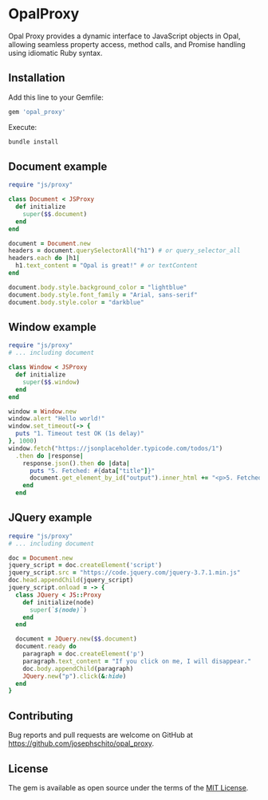 # OpalProxy

Opal Proxy provides a dynamic interface to JavaScript objects in Opal,
allowing seamless property access, method calls, and Promise handling using idiomatic Ruby syntax.

## Installation

Add this line to your Gemfile:

```ruby
gem 'opal_proxy'
```

Execute:

```bash
bundle install
```


## Document example

```ruby
require "js/proxy"

class Document < JSProxy
  def initialize
    super($$.document)
  end
end

document = Document.new
headers = document.querySelectorAll("h1") # or query_selector_all
headers.each do |h1|
  h1.text_content = "Opal is great!" # or textContent
end

document.body.style.background_color = "lightblue"
document.body.style.font_family = "Arial, sans-serif"
document.body.style.color = "darkblue"
```

## Window example

```ruby
require "js/proxy"
# ... including document

class Window < JSProxy
  def initialize
    super($$.window)
  end
end

window = Window.new
window.alert "Hello world!"
window.set_timeout(-> {
  puts "1. Timeout test OK (1s delay)"
}, 1000)
window.fetch("https://jsonplaceholder.typicode.com/todos/1")
  .then do |response|
    response.json().then do |data|
      puts "5. Fetched: #{data["title"]}"
      document.get_element_by_id("output").inner_html += "<p>5. Fetched: #{data["title"]}</p>"
    end
  end
```

## JQuery example

```ruby
require "js/proxy"
# ... including document

doc = Document.new
jquery_script = doc.createElement('script')
jquery_script.src = "https://code.jquery.com/jquery-3.7.1.min.js"
doc.head.appendChild(jquery_script)
jquery_script.onload = -> {
  class JQuery < JS::Proxy
    def initialize(node)
      super(`$(node)`)
    end
  end

  document = JQuery.new($$.document)
  document.ready do
    paragraph = doc.createElement('p')
    paragraph.text_content = "If you click on me, I will disappear."
    doc.body.appendChild(paragraph)
    JQuery.new("p").click(&:hide)
  end
}
```

## Contributing

Bug reports and pull requests are welcome on GitHub at https://github.com/josephschito/opal_proxy.

## License

The gem is available as open source under the terms of the [MIT License](https://opensource.org/licenses/MIT).
